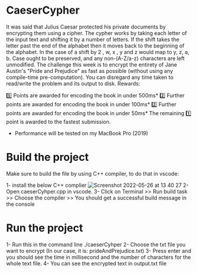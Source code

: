 # CaeserCypher
It was said that Julius Caesar protected his private documents by encrypting them using a cipher. The cypher works by taking each letter of the input text and shifting it by a number of letters. If the shift takes the letter past the end of the alphabet then it moves back to the beginning of the alphabet. In the case of a shift by 2
, w, x , y and z would map to y, z, a, b.  Case ought to be preserved, and any non-(A-Z/a-z) characters are left unmodified.
The challenge this week is to encrypt the entirety of Jane Austin's "Pride and Prejudice" as fast as possible (without using any compile-time pre-computation). You can disregard any time taken to read/write the problem and its output to disk.
Rewards:

:five:  Points are awarded for encoding the book in under 500ms*
:two:  Further points are awarded for encoding the book in under 100ms*
:two:  Further points are awarded for encoding the book in under 50ms*
The remaining :one: point is awarded to the fastest submission.

* Performance will be tested on my MacBook Pro (2019)

# Build the project
Make sure to build the file by using C++ compiler, to do that in vscode:

1- install the below C++ complier
![Screenshot 2022-05-26 at 13 40 27](https://user-images.githubusercontent.com/82872249/170489499-ca05f224-2f19-4261-87ce-871df5a3023f.png)
2- Open caeserCyhper.cpp in vscode.
3- Click on Terminal >> Run build task >> Choose the compiler >> You should get a successful build message in the console


# Run the project
1- Run this in the command line 
./caeserCyhper
2- Choose the txt file you want to encrypt (In our case, it is: prideAndPrejudice.txt)
3- Press enter and you should see the time in millisecond and the number of characters for the whole text file.
4- You can see the encrypted text in output.txt file
